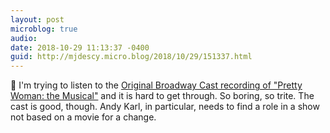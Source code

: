 ```yaml
---
layout: post
microblog: true
audio: 
date: 2018-10-29 11:13:37 -0400
guid: http://mjdescy.micro.blog/2018/10/29/151337.html
---
```

🎵 I'm trying to listen to the [Original Broadway Cast recording of "Pretty Woman: the Musical"](https://itunes.apple.com/us/album/pretty-woman-the-musical-original-broadway-cast-recording/1423345741) and it is hard to get through. So boring, so trite. The cast is good, though. Andy Karl, in particular, needs to find a role in a show not based on a movie for a change.
